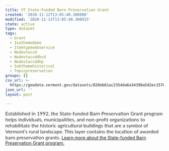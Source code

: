 ```yaml
---
title: VT State-Funded Barn Preservation Grant
created: '2020-11-12T13:05:40.308908'
modified: '2020-11-12T13:05:40.308915'
state: active
type: dataset
tags:
  - Grant
  - Isothemedemo
  - Itemtypewebservice
  - Nodevtaccd
  - Nodevtaccddhcd
  - Nodevtaccddhp
  - Subthemehistorical
  - Topicpreservation
groups: []
csv_url: >-
  https://geodata.vermont.gov/datasets/820eb61ac2354da6a34398a5d2ec1576_16.csv?outSR=%7B%22latestWkid%22%3A3857%2C%22wkid%22%3A102100%7D
json_url: ''
layout: post

---
```

<span style='color: rgb(51, 51, 51); font-family: Lato, Verdana, Tahoma, &quot;DejaVu Sans&quot;, sans-serif; font-size: 16px;'>Established in 1992, the State-funded Barn Preservation Grant program helps individuals, municipalities, and non-profit organizations to rehabilitate the historic agricultural buildings that are a symbol of Vermont’s rural landscape. This layer contains the location of awarded barn preservation grants. </span><a href='http://accd.vermont.gov/historic-preservation/funding/barn-grants' target='_blank'>Learn more about the State-funded Barn Preservation Grant program.</a>
